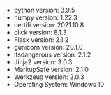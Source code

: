 * python version: 3.9.5
* numpy version: 1.22.3
* certifi version: 2021.10.8
* click version: 8.1.3
* Flask version: 2.1.2
* gunicorn version: 20.1.0
* itsdangerous version: 2.1.2
* Jinja2 version: 3.0.3
* MarkupSafe version: 2.1.0
* Werkzeug version: 2.0.3
* Operating System: Windows 10